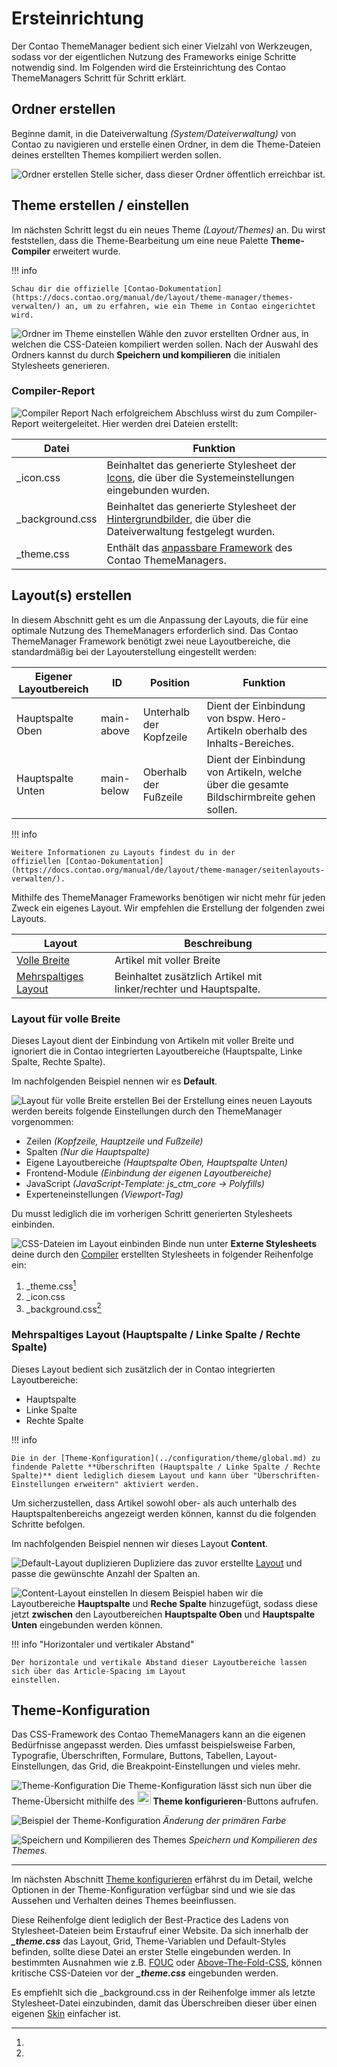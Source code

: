 # Ersteinrichtung

Der Contao ThemeManager bedient sich einer Vielzahl von Werkzeugen, sodass vor der eigentlichen Nutzung des Frameworks
einige Schritte notwendig sind. Im Folgenden wird die Ersteinrichtung des Contao ThemeManagers Schritt für Schritt
erklärt.

## Ordner erstellen

Beginne damit, in die Dateiverwaltung *(System/Dateiverwaltung)* von Contao zu navigieren und erstelle einen Ordner, in
dem die Theme-Dateien deines erstellten Themes kompiliert werden sollen.

![Ordner erstellen](../../assets/setup/2_folder_2.png)
Stelle sicher, dass dieser Ordner öffentlich erreichbar ist.

## Theme erstellen / einstellen

Im nächsten Schritt legst du ein neues Theme *(Layout/Themes)* an. Du wirst feststellen, dass die Theme-Bearbeitung um
eine neue Palette **Theme-Compiler** erweitert wurde.

!!! info

    Schau dir die offizielle [Contao-Dokumentation](https://docs.contao.org/manual/de/layout/theme-manager/themes-verwalten/) an, um zu erfahren, wie ein Theme in Contao eingerichtet wird.

![Ordner im Theme einstellen](../../assets/setup/3_theme_3.png)
Wähle den zuvor erstellten Ordner aus, in welchen die CSS-Dateien kompiliert werden sollen. Nach der Auswahl des
Ordners kannst du durch <span class="btn-preview">**Speichern und kompilieren**</span> die initialen Stylesheets
generieren.

### Compiler-Report

![Compiler Report](../../assets/setup/3_theme_6.png)
Nach erfolgreichem Abschluss wirst du zum Compiler-Report weitergeleitet. Hier werden drei Dateien erstellt:

| Datei           | Funktion                                                                                                                                       |
|-----------------|------------------------------------------------------------------------------------------------------------------------------------------------|
| _icon.css       | Beinhaltet das generierte Stylesheet der [Icons](../configuration/icon-set.md), die über die Systemeinstellungen eingebunden wurden.           |
| _background.css | Beinhaltet das generierte Stylesheet der [Hintergrundbilder](../configuration/backgrounds.md), die über die Dateiverwaltung festgelegt wurden. |
| _theme.css      | Enthält das [anpassbare Framework](../configuration/theme/overview.md) des Contao ThemeManagers.                                               |

## Layout(s) erstellen

In diesem Abschnitt geht es um die Anpassung der Layouts, die für eine optimale Nutzung des ThemeManagers erforderlich
sind. Das Contao ThemeManager Framework benötigt zwei neue Layoutbereiche, die standardmäßig bei der Layouterstellung
eingestellt werden:

| Eigener Layoutbereich | ID         | Position                | Funktion                                                                                  |
|-----------------------|------------|-------------------------|-------------------------------------------------------------------------------------------|
| Hauptspalte Oben      | main-above | Unterhalb der Kopfzeile | Dient der Einbindung von bspw. Hero-Artikeln oberhalb des Inhalts-Bereiches.              |
| Hauptspalte Unten     | main-below | Oberhalb der Fußzeile   | Dient der Einbindung von Artikeln, welche über die gesamte Bildschirmbreite gehen sollen. |                                               

!!! info

    Weitere Informationen zu Layouts findest du in der
    offiziellen [Contao-Dokumentation](https://docs.contao.org/manual/de/layout/theme-manager/seitenlayouts-verwalten/).

Mithilfe des ThemeManager Frameworks benötigen wir nicht mehr für jeden Zweck ein eigenes Layout. Wir empfehlen die
Erstellung der folgenden zwei Layouts.

| Layout                                                                               | Beschreibung                                                      |
|--------------------------------------------------------------------------------------|-------------------------------------------------------------------|
| [Volle Breite](#layout-fur-volle-breite)                                             | Artikel mit voller Breite                                         |
| [Mehrspaltiges Layout](#mehrspaltiges-layout-hauptspalte-linke-spalte-rechte-spalte) | Beinhaltet zusätzlich Artikel mit linker/rechter und Hauptspalte. |

### Layout für volle Breite

Dieses Layout dient der Einbindung von Artikeln mit voller Breite und ignoriert die in Contao integrierten
Layoutbereiche (Hauptspalte, Linke Spalte, Rechte Spalte).

Im nachfolgenden Beispiel nennen wir es **Default**.

![Layout für volle Breite erstellen](../../assets/setup/4_layout_3.png)
Bei der Erstellung eines neuen Layouts werden bereits folgende Einstellungen durch den ThemeManager vorgenommen:

- Zeilen *(Kopfzeile, Hauptzeile und Fußzeile)*
- Spalten *(Nur die Hauptspalte)*
- Eigene Layoutbereiche *(Hauptspalte Oben, Hauptspalte Unten)*
- Frontend-Module *(Einbindung der eigenen Layoutbereiche)*
- JavaScript *(JavaScript-Template: js_ctm_core -> Polyfills)*
- Experteneinstellungen *(Viewport-Tag)*

Du musst lediglich die im vorherigen Schritt generierten Stylesheets einbinden.

![CSS-Dateien im Layout einbinden](../../assets/setup/4_layout_5.png)
Binde nun unter **Externe Stylesheets** deine durch den [Compiler](#compiler-report) erstellten Stylesheets in folgender
Reihenfolge ein:

1. _theme.css[^1]
2. _icon.css
3. _background.css[^2]

### Mehrspaltiges Layout (Hauptspalte / Linke Spalte / Rechte Spalte)

Dieses Layout bedient sich zusätzlich der in Contao integrierten Layoutbereiche:

- Hauptspalte
- Linke Spalte
- Rechte Spalte

!!! info

    Die in der [Theme-Konfiguration](../configuration/theme/global.md) zu findende Palette **Überschriften (Hauptspalte / Linke Spalte / Rechte Spalte)** dient lediglich diesem Layout und kann über "Überschriften-Einstellungen erweitern" aktiviert werden.

Um sicherzustellen, dass Artikel sowohl ober- als auch unterhalb des Hauptspaltenbereichs angezeigt werden können,
kannst du die folgenden Schritte befolgen.

Im nachfolgenden Beispiel nennen wir dieses Layout **Content**.

![Default-Layout duplizieren](../../assets/setup/4_layout_7.png)
Dupliziere das zuvor erstellte [Layout](#layout-fur-volle-breite) und passe die gewünschte Anzahl der Spalten an.

![Content-Layout einstellen](../../assets/setup/4_layout_8.png)
In diesem Beispiel haben wir die Layoutbereiche **Hauptspalte** und **Reche Spalte** hinzugefügt, sodass diese jetzt
**zwischen** den Layoutbereichen **Hauptspalte Oben** und **Hauptspalte Unten** eingebunden werden können.

!!! info "Horizontaler und vertikaler Abstand"

    Der horizontale und vertikale Abstand dieser Layoutbereiche lassen sich über das Article-Spacing im Layout 
    einstellen.

## Theme-Konfiguration

Das CSS-Framework des Contao ThemeManagers kann an die eigenen Bedürfnisse angepasst werden.
Dies umfasst beispielsweise Farben, Typografie, Überschriften, Formulare, Buttons, Tabellen, Layout-Einstellungen, das
Grid, die Breakpoint-Einstellungen und vieles mehr.

![Theme-Konfiguration](../../assets/setup/3_theme_4.png)
Die Theme-Konfiguration lässt sich nun über die Theme-Übersicht mithilfe des
<img width="22" src="/docs/assets/logo.svg" data-no-zoom> **Theme konfigurieren**-Buttons aufrufen.

![Beispiel der Theme-Konfiguration](../../assets/setup/5_config_1.png)
*Änderung der primären Farbe*

![Speichern und Kompilieren des Themes](../../assets/setup/3_theme_5.png)
*Speichern und Kompilieren des Themes.*

___

Im nächsten Abschnitt [Theme konfigurieren](../configuration/theme/overview.md) erfährst du im Detail, welche Optionen
in der
Theme-Konfiguration verfügbar sind und wie sie das Aussehen und Verhalten deines Themes beeinflussen.

[^1]:
Diese Reihenfolge dient lediglich der Best-Practice des Ladens von Stylesheet-Dateien beim Erstaufruf einer Website. Da
sich innerhalb der ***_theme.css*** das Layout, Grid, Theme-Variablen und Default-Styles befinden, sollte diese Datei an
erster Stelle eingebunden werden. In bestimmten Ausnahmen wie z.B.
[FOUC](https://de.wikipedia.org/wiki/Flash_of_Unstyled_Content) oder
[Above-The-Fold-CSS](https://web.dev/articles/extract-critical-css?hl=de), können kritische CSS-Dateien vor der
***_theme.css*** eingebunden werden.

[^2]:
Es empfiehlt sich die _background.css in der Reihenfolge immer als letzte Stylesheet-Datei einzubinden, damit das
Überschreiben dieser über einen eigenen [Skin](../guides/skin/introduction.md) einfacher ist.
